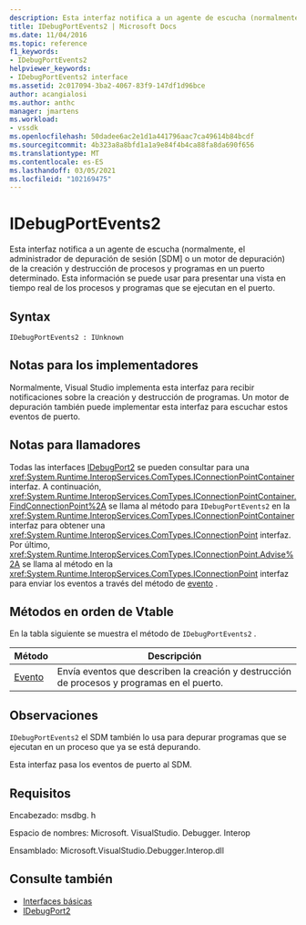 ```yaml
---
description: Esta interfaz notifica a un agente de escucha (normalmente, el administrador de depuración de sesión [SDM] o un motor de depuración) de la creación y destrucción de procesos y programas en un puerto determinado.
title: IDebugPortEvents2 | Microsoft Docs
ms.date: 11/04/2016
ms.topic: reference
f1_keywords:
- IDebugPortEvents2
helpviewer_keywords:
- IDebugPortEvents2 interface
ms.assetid: 2c017094-3ba2-4067-83f9-147df1d96bce
author: acangialosi
ms.author: anthc
manager: jmartens
ms.workload:
- vssdk
ms.openlocfilehash: 50dadee6ac2e1d1a441796aac7ca49614b84bcdf
ms.sourcegitcommit: 4b323a8a8bfd1a1a9e84f4b4ca88fa8da690f656
ms.translationtype: MT
ms.contentlocale: es-ES
ms.lasthandoff: 03/05/2021
ms.locfileid: "102169475"
---
```

# <a name="idebugportevents2"></a>IDebugPortEvents2
Esta interfaz notifica a un agente de escucha (normalmente, el administrador de depuración de sesión [SDM] o un motor de depuración) de la creación y destrucción de procesos y programas en un puerto determinado. Esta información se puede usar para presentar una vista en tiempo real de los procesos y programas que se ejecutan en el puerto.

## <a name="syntax"></a>Syntax

```
IDebugPortEvents2 : IUnknown
```

## <a name="notes-for-implementers"></a>Notas para los implementadores
 Normalmente, Visual Studio implementa esta interfaz para recibir notificaciones sobre la creación y destrucción de programas. Un motor de depuración también puede implementar esta interfaz para escuchar estos eventos de puerto.

## <a name="notes-for-callers"></a>Notas para llamadores
 Todas las interfaces [IDebugPort2](../../../extensibility/debugger/reference/idebugport2.md) se pueden consultar para una <xref:System.Runtime.InteropServices.ComTypes.IConnectionPointContainer> interfaz. A continuación, <xref:System.Runtime.InteropServices.ComTypes.IConnectionPointContainer.FindConnectionPoint%2A> se llama al método para `IDebugPortEvents2` en la <xref:System.Runtime.InteropServices.ComTypes.IConnectionPointContainer> interfaz para obtener una <xref:System.Runtime.InteropServices.ComTypes.IConnectionPoint> interfaz. Por último, <xref:System.Runtime.InteropServices.ComTypes.IConnectionPoint.Advise%2A> se llama al método en la <xref:System.Runtime.InteropServices.ComTypes.IConnectionPoint> interfaz para enviar los eventos a través del método de [evento](../../../extensibility/debugger/reference/idebugportevents2-event.md) .

## <a name="methods-in-vtable-order"></a>Métodos en orden de Vtable
 En la tabla siguiente se muestra el método de `IDebugPortEvents2` .

|Método|Descripción|
|------------|-----------------|
|[Evento](../../../extensibility/debugger/reference/idebugportevents2-event.md)|Envía eventos que describen la creación y destrucción de procesos y programas en el puerto.|

## <a name="remarks"></a>Observaciones
 `IDebugPortEvents2` el SDM también lo usa para depurar programas que se ejecutan en un proceso que ya se está depurando.

 Esta interfaz pasa los eventos de puerto al SDM.

## <a name="requirements"></a>Requisitos
 Encabezado: msdbg. h

 Espacio de nombres: Microsoft. VisualStudio. Debugger. Interop

 Ensamblado: Microsoft.VisualStudio.Debugger.Interop.dll

## <a name="see-also"></a>Consulte también
- [Interfaces básicas](../../../extensibility/debugger/reference/core-interfaces.md)
- [IDebugPort2](../../../extensibility/debugger/reference/idebugport2.md)
